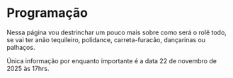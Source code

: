 # Programação

Nessa página vou destrinchar um pouco mais sobre como será o rolê todo, se vai ter anão tequileiro, polidance, carreta-furacão, dançarinas ou palhaços.

Única informação por enquanto importante é a data 22 de novembro de 2025 às 17hrs.